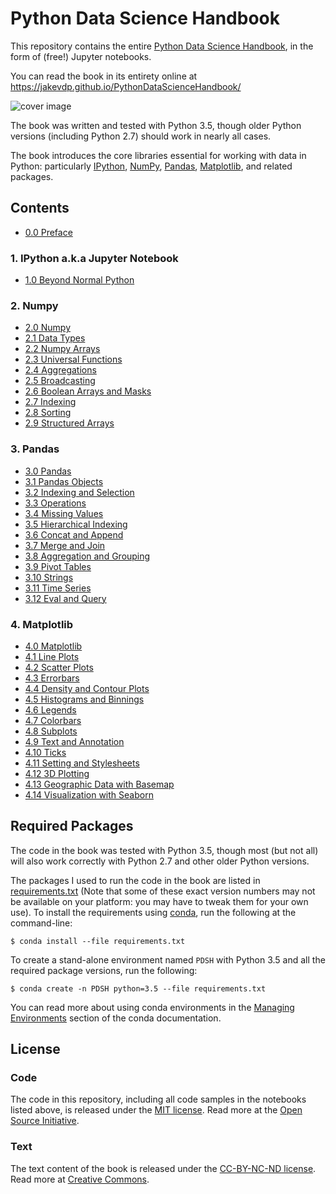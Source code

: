 # Python Data Science Handbook

This repository contains the entire [Python Data Science Handbook](http://shop.oreilly.com/product/0636920034919.do), in the form of (free!) Jupyter notebooks.

You can read the book in its entirety online at https://jakevdp.github.io/PythonDataScienceHandbook/

![cover image](notebooks/figures/PDSH-cover.png)

The book was written and tested with Python 3.5, though older Python versions (including Python 2.7) should work in nearly all cases.

The book introduces the core libraries essential for working with data in Python: particularly [IPython](http://ipython.org), [NumPy](http://numpy.org), [Pandas](http://pandas.pydata.org), [Matplotlib](http://matplotlib.org), and related packages.

## Contents

- [0.0 Preface](https://github.com/YonseiMVP/PythonDataScienceHandbook/blob/master/notebooks/00.00-Preface.ipynb)

### 1. IPython a.k.a Jupyter Notebook

- [1.0 Beyond Normal Python](https://github.com/YonseiMVP/PythonDataScienceHandbook/blob/master/notebooks/01.00-IPython-Beyond-Normal-Python.ipynb)

### 2. Numpy

- [2.0 Numpy](https://github.com/YonseiMVP/PythonDataScienceHandbook/blob/master/notebooks/02.00-Introduction-to-NumPy.ipynb)
- [2.1 Data Types](https://github.com/YonseiMVP/PythonDataScienceHandbook/blob/master/notebooks/02.01-Understanding-Data-Types.ipynb)
- [2.2 Numpy Arrays](https://github.com/YonseiMVP/PythonDataScienceHandbook/blob/master/notebooks/02.02-The-Basics-Of-NumPy-Arrays.ipynb)
- [2.3 Universal Functions](https://github.com/YonseiMVP/PythonDataScienceHandbook/blob/master/notebooks/02.03-Computation-on-arrays-ufuncs.ipynb)
- [2.4 Aggregations](https://github.com/YonseiMVP/PythonDataScienceHandbook/blob/master/notebooks/02.04-Computation-on-arrays-aggregates.ipynb)
- [2.5 Broadcasting](https://github.com/YonseiMVP/PythonDataScienceHandbook/blob/master/notebooks/02.05-Computation-on-arrays-broadcasting.ipynb)
- [2.6 Boolean Arrays and Masks](https://github.com/YonseiMVP/PythonDataScienceHandbook/blob/master/notebooks/02.06-Boolean-Arrays-and-Masks.ipynb)
- [2.7 Indexing](https://github.com/YonseiMVP/PythonDataScienceHandbook/blob/master/notebooks/02.07-Fancy-Indexing.ipynb)
- [2.8 Sorting](https://github.com/YonseiMVP/PythonDataScienceHandbook/blob/master/notebooks/02.08-Sorting.ipynb)
- [2.9 Structured Arrays](https://github.com/YonseiMVP/PythonDataScienceHandbook/blob/master/notebooks/02.09-Structured-Data-NumPy.ipynb)

### 3. Pandas

- [3.0 Pandas](https://github.com/YonseiMVP/PythonDataScienceHandbook/blob/master/notebooks/03.00-Introduction-to-Pandas.ipynb)
- [3.1 Pandas Objects](https://github.com/YonseiMVP/PythonDataScienceHandbook/blob/master/notebooks/03.01-Introducing-Pandas-Objects.ipynb)
- [3.2 Indexing and Selection](https://github.com/YonseiMVP/PythonDataScienceHandbook/blob/master/notebooks/03.02-Data-Indexing-and-Selection.ipynb)
- [3.3 Operations](https://github.com/YonseiMVP/PythonDataScienceHandbook/blob/master/notebooks/03.03-Operations-in-Pandas.ipynb)
- [3.4 Missing Values](https://github.com/YonseiMVP/PythonDataScienceHandbook/blob/master/notebooks/03.04-Missing-Values.ipynb)
- [3.5 Hierarchical Indexing](https://github.com/YonseiMVP/PythonDataScienceHandbook/blob/master/notebooks/03.05-Hierarchical-Indexing.ipynb)
- [3.6 Concat and Append](https://github.com/YonseiMVP/PythonDataScienceHandbook/blob/master/notebooks/03.06-Concat-And-Append.ipynb)
- [3.7 Merge and Join](https://github.com/YonseiMVP/PythonDataScienceHandbook/blob/master/notebooks/03.07-Merge-and-Join.ipynb)
- [3.8 Aggregation and Grouping](https://github.com/YonseiMVP/PythonDataScienceHandbook/blob/master/notebooks/03.08-Aggregation-and-Grouping.ipynb)
- [3.9 Pivot Tables](https://github.com/YonseiMVP/PythonDataScienceHandbook/blob/master/notebooks/03.09-Pivot-Tables.ipynb)
- [3.10 Strings](https://github.com/YonseiMVP/PythonDataScienceHandbook/blob/master/notebooks/03.10-Working-With-Strings.ipynb)
- [3.11 Time Series](https://github.com/YonseiMVP/PythonDataScienceHandbook/blob/master/notebooks/03.11-Working-with-Time-Series.ipynb)
- [3.12 Eval and Query](https://github.com/YonseiMVP/PythonDataScienceHandbook/blob/master/notebooks/03.12-Performance-Eval-and-Query.ipynb)

### 4. Matplotlib

- [4.0 Matplotlib](https://github.com/YonseiMVP/PythonDataScienceHandbook/blob/master/notebooks/04.00-Introduction-To-Matplotlib.ipynb)
- [4.1 Line Plots](https://github.com/YonseiMVP/PythonDataScienceHandbook/blob/master/notebooks/04.01-Simple-Line-Plots.ipynb)
- [4.2 Scatter Plots](https://github.com/YonseiMVP/PythonDataScienceHandbook/blob/master/notebooks/04.02-Simple-Scatter-Plots.ipynb)
- [4.3 Errorbars](https://github.com/YonseiMVP/PythonDataScienceHandbook/blob/master/notebooks/04.03-Errorbars.ipynb)
- [4.4 Density and Contour Plots](https://github.com/YonseiMVP/PythonDataScienceHandbook/blob/master/notebooks/04.04-Density-and-Contour-Plots.ipynb)
- [4.5 Histograms and Binnings](https://github.com/YonseiMVP/PythonDataScienceHandbook/blob/master/notebooks/04.05-Histograms-and-Binnings.ipynb)
- [4.6 Legends](https://github.com/YonseiMVP/PythonDataScienceHandbook/blob/master/notebooks/04.06-Customizing-Legends.ipynb)
- [4.7 Colorbars](https://github.com/YonseiMVP/PythonDataScienceHandbook/blob/master/notebooks/04.07-Customizing-Colorbars.ipynb)
- [4.8 Subplots](https://github.com/YonseiMVP/PythonDataScienceHandbook/blob/master/notebooks/04.08-Multiple-Subplots.ipynb)
- [4.9 Text and Annotation](https://github.com/YonseiMVP/PythonDataScienceHandbook/blob/master/notebooks/04.09-Text-and-Annotation.ipynb)
- [4.10 Ticks](https://github.com/YonseiMVP/PythonDataScienceHandbook/blob/master/notebooks/04.10-Customizing-Ticks.ipynb)
- [4.11 Setting and Stylesheets](https://github.com/YonseiMVP/PythonDataScienceHandbook/blob/master/notebooks/04.11-Settings-and-Stylesheets.ipynb)
- [4.12 3D Plotting](https://github.com/YonseiMVP/PythonDataScienceHandbook/blob/master/notebooks/04.12-Three-Dimensional-Plotting.ipynb)
- [4.13 Geographic Data with Basemap](https://github.com/YonseiMVP/PythonDataScienceHandbook/blob/master/notebooks/04.13-Geographic-Data-With-Basemap.ipynb)
- [4.14 Visualization with Seaborn](https://github.com/YonseiMVP/PythonDataScienceHandbook/blob/master/notebooks/04.14-Visualization-With-Seaborn.ipynb)

## Required Packages

The code in the book was tested with Python 3.5, though most (but not all) will also work correctly with Python 2.7 and other older Python versions.

The packages I used to run the code in the book are listed in [requirements.txt](requirements.txt) (Note that some of these exact version numbers may not be available on your platform: you may have to tweak them for your own use).
To install the requirements using [conda](http://conda.pydata.org), run the following at the command-line:

```
$ conda install --file requirements.txt
```

To create a stand-alone environment named ``PDSH`` with Python 3.5 and all the required package versions, run the following:

```
$ conda create -n PDSH python=3.5 --file requirements.txt
```

You can read more about using conda environments in the [Managing Environments](http://conda.pydata.org/docs/using/envs.html) section of the conda documentation.


## License

### Code
The code in this repository, including all code samples in the notebooks listed above, is released under the [MIT license](LICENSE-CODE). Read more at the [Open Source Initiative](https://opensource.org/licenses/MIT).

### Text
The text content of the book is released under the [CC-BY-NC-ND license](LICENSE-TEXT). Read more at [Creative Commons](https://creativecommons.org/licenses/by-nc-nd/3.0/us/legalcode).
